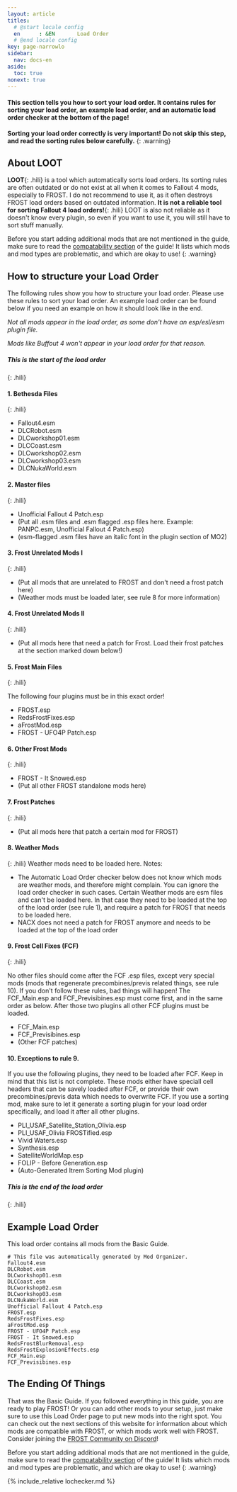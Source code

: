 ```yaml
---
layout: article
titles:
  # @start locale config
  en      : &EN       Load Order
  # @end locale config
key: page-narrowlo
sidebar:
  nav: docs-en
aside:
  toc: true
nonext: true
---
```



#### This section tells you how to sort your load order. It contains rules for sorting your load order, an example load order, and an automatic load order checker at the bottom of the page!


**Sorting your load order correctly is very important!**
**Do not skip this step, and read the sorting rules below carefully.**
{: .warning}

## About LOOT
**LOOT**{: .hili} is a tool which automatically sorts load orders.
Its sorting rules are often outdated or do not exist at all when it comes to Fallout 4 mods, especially to FROST. I do not recommend to use it, as it often destroys FROST load orders based on outdated information. **It is not a reliable tool for sorting Fallout 4 load orders!**{: .hili}
LOOT is also not reliable as it doesn't know every plugin, so even if you want to use it, you will still have to sort stuff manually.

Before you start adding additional mods that are not mentioned in the guide, make sure to read the [compatability section](./compatability.html) of the guide! It lists which mods and mod types are problematic, and which are okay to use!
{: .warning}


## How to structure your Load Order
The following rules show you how to structure your load order. Please use these rules to sort your load order. An example load order can be found below if you need an example on how it should look like in the end.

*Not all mods appear in the load order, as some don't have an esp/esl/esm plugin file.*

*Mods like Buffout 4 won't appear in your load order for that reason.*

##### This is the start of the load order
{: .hili}

#### 1. Bethesda Files
{: .hili}

- Fallout4.esm
- DLCRobot.esm
- DLCworkshop01.esm
- DLCCoast.esm
- DLCworkshop02.esm
- DLCworkshop03.esm
- DLCNukaWorld.esm


#### 2. Master files
{: .hili}
- Unofficial Fallout 4 Patch.esp
- (Put all .esm files and .esm flagged .esp files here. Example: PANPC.esm, Unofficial Fallout 4 Patch.esp)
- (esm-flagged .esm files have an italic font in the plugin section of MO2)


#### 3. Frost Unrelated Mods I
{: .hili}

- (Put all mods that are unrelated to FROST and don't need a frost patch here)
- (Weather mods must be loaded later, see rule 8 for more information)


#### 4. Frost Unrelated Mods II
{: .hili}

- (Put all mods here that need a patch for Frost. Load their frost patches at the section marked down below!)


#### 5. Frost Main Files
{: .hili}

The following four plugins must be in this exact order! 
- FROST.esp
- RedsFrostFixes.esp
- aFrostMod.esp
- FROST - UFO4P Patch.esp


#### 6. Other Frost Mods
{: .hili}
- FROST - It Snowed.esp
- (Put all other FROST standalone mods here)


#### 7. Frost Patches
{: .hili}

- (Put all mods here that patch a certain mod for FROST)

#### 8. Weather Mods
{: .hili}
Weather mods need to be loaded here.
Notes: 
- The Automatic Load Order checker below does not know which mods are weather mods, and therefore might complain. You can ignore the load order checker in such cases. Certain Weather mods are esm files and can't be loaded here. In that case they need to be loaded at the top of the load order (see rule 1), and require a patch for FROST that needs to be loaded here.
- NACX does not need a patch for FROST anymore and needs to be loaded at the top of the load order


#### 9. Frost Cell Fixes (FCF)
{: .hili}

No other files should come after the FCF .esp files, except very special mods (mods that regenerate precombines/previs related things, see rule 10). If you don't follow these rules, bad things will happen!
The FCF_Main.esp and FCF_Previsibines.esp must come first, and in the same order as below. After those two plugins all other FCF plugins must be loaded.

- FCF_Main.esp
- FCF_Previsibines.esp
- (Other FCF patches)

#### 10. Exceptions to rule 9.
If you use the following plugins, they need to be loaded after FCF.
Keep in mind that this list is not complete. 
These mods either have speciall cell headers that can be savely loaded after FCF, or provide their own precombines/previs data which needs to overwrite FCF. 
If you use a sorting mod, make sure to let it generate a sorting plugin for your load order specifically, and load it after all other plugins.

- PLI_USAF_Satellite_Station_Olivia.esp
- PLI_USAF_Olivia FROSTified.esp
- Vivid Waters.esp
- Synthesis.esp
- SatelliteWorldMap.esp
- FOLIP - Before Generation.esp
- (Auto-Generated Itrem Sorting Mod plugin)

##### This is the end of the load order
{: .hili}



## Example Load Order
This load order contains all mods from the Basic Guide.
```
# This file was automatically generated by Mod Organizer.
Fallout4.esm
DLCRobot.esm
DLCworkshop01.esm
DLCCoast.esm
DLCworkshop02.esm
DLCworkshop03.esm
DLCNukaWorld.esm
Unofficial Fallout 4 Patch.esp
FROST.esp
RedsFrostFixes.esp
aFrostMod.esp
FROST - UFO4P Patch.esp
FROST - It Snowed.esp
RedsFrostBlurRemoval.esp
RedsFrostExplosionEffects.esp
FCF_Main.esp
FCF_Previsibines.esp
```

## The Ending Of Things
That was the Basic Guide. If you followed everything in this guide, you are ready to play FROST! 
Or you can add other mods to your setup, just make sure to use this Load Order page to put new mods into the right spot.
You can check out the next sections of this website for information about which mods are compatible with FROST, or which mods work well with FROST.
Consider joining the [FROST Community on Discord](https://discord.com/invite/BaKsm7Fn4A)!

Before you start adding additional mods that are not mentioned in the guide, make sure to read the [compatability section](./compatability.html) of the guide! It lists which mods and mod types are problematic, and which are okay to use!
{: .warning}

{% include_relative lochecker.md %}

